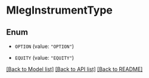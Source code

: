 # MlegInstrumentType

## Enum


* `OPTION` (value: `"OPTION"`)

* `EQUITY` (value: `"EQUITY"`)


[[Back to Model list]](../README.md#documentation-for-models) [[Back to API list]](../README.md#documentation-for-api-endpoints) [[Back to README]](../README.md)


